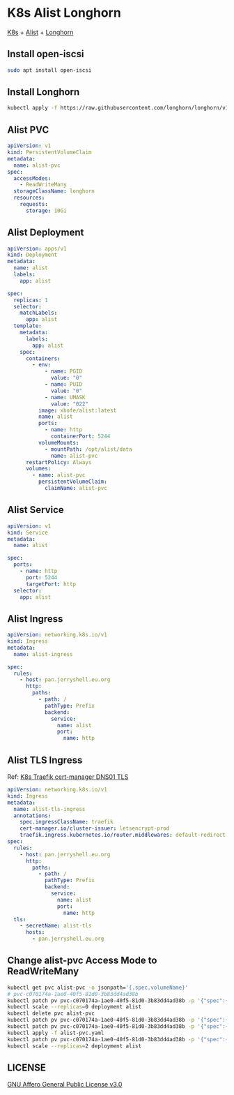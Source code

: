 # K8s Alist Longhorn

[K8s](https://kubernetes.io/) + [Alist](https://alist.nn.ci/) + [Longhorn](https://longhorn.io/)

## Install open-iscsi

```bash
sudo apt install open-iscsi
```

## Install Longhorn

```bash
kubectl apply -f https://raw.githubusercontent.com/longhorn/longhorn/v1.6.1/deploy/longhorn.yaml
```

## Alist PVC

```yaml
apiVersion: v1
kind: PersistentVolumeClaim
metadata:
  name: alist-pvc
spec:
  accessModes:
    - ReadWriteMany
  storageClassName: longhorn
  resources:
    requests:
      storage: 10Gi
```

## Alist Deployment

```yaml
apiVersion: apps/v1
kind: Deployment
metadata:
  name: alist
  labels:
    app: alist

spec:
  replicas: 1
  selector:
    matchLabels:
      app: alist
  template:
    metadata:
      labels:
        app: alist
    spec:
      containers:
        - env:
            - name: PGID
              value: "0"
            - name: PUID
              value: "0"
            - name: UMASK
              value: "022"
          image: xhofe/alist:latest
          name: alist
          ports:
            - name: http
              containerPort: 5244
          volumeMounts:
            - mountPath: /opt/alist/data
              name: alist-pvc
      restartPolicy: Always
      volumes:
        - name: alist-pvc
          persistentVolumeClaim:
            claimName: alist-pvc
```

## Alist Service

```yaml
apiVersion: v1
kind: Service
metadata:
  name: alist

spec:
  ports:
    - name: http
      port: 5244
      targetPort: http
  selector:
    app: alist
```

## Alist Ingress

```yaml
apiVersion: networking.k8s.io/v1
kind: Ingress
metadata:
  name: alist-ingress

spec:
  rules:
    - host: pan.jerryshell.eu.org
      http:
        paths:
          - path: /
            pathType: Prefix
            backend:
              service:
                name: alist
                port:
                  name: http
```

## Alist TLS Ingress

Ref: [K8s Traefik cert-manager DNS01 TLS](https://github.com/jerryshell/k8s-traefik-cert-manager-dns01-tls)

```yaml
apiVersion: networking.k8s.io/v1
kind: Ingress
metadata:
  name: alist-tls-ingress
  annotations:
    spec.ingressClassName: traefik
    cert-manager.io/cluster-issuer: letsencrypt-prod
    traefik.ingress.kubernetes.io/router.middlewares: default-redirect-https@kubernetescrd
spec:
  rules:
    - host: pan.jerryshell.eu.org
      http:
        paths:
          - path: /
            pathType: Prefix
            backend:
              service:
                name: alist
                port:
                  name: http
  tls:
    - secretName: alist-tls
      hosts:
        - pan.jerryshell.eu.org
```

## Change alist-pvc Access Mode to ReadWriteMany

```bash
kubectl get pvc alist-pvc -o jsonpath='{.spec.volumeName}'
# pvc-c070174a-1ae0-40f5-81d0-3b83dd4ad38b
kubectl patch pv pvc-c070174a-1ae0-40f5-81d0-3b83dd4ad38b -p '{"spec":{"persistentVolumeReclaimPolicy":"Retain"}}'
kubectl scale --replicas=0 deployment alist
kubectl delete pvc alist-pvc
kubectl patch pv pvc-c070174a-1ae0-40f5-81d0-3b83dd4ad38b -p '{"spec":{"claimRef":{"uid":""}}}'
kubectl patch pv pvc-c070174a-1ae0-40f5-81d0-3b83dd4ad38b -p '{"spec":{"accessModes":["ReadWriteMany"]}}'
kubectl apply -f alist-pvc.yaml
kubectl patch pv pvc-c070174a-1ae0-40f5-81d0-3b83dd4ad38b -p '{"spec":{"persistentVolumeReclaimPolicy":"Delete"}}'
kubectl scale --replicas=2 deployment alist
```

## LICENSE

[GNU Affero General Public License v3.0](https://choosealicense.com/licenses/agpl-3.0/)
